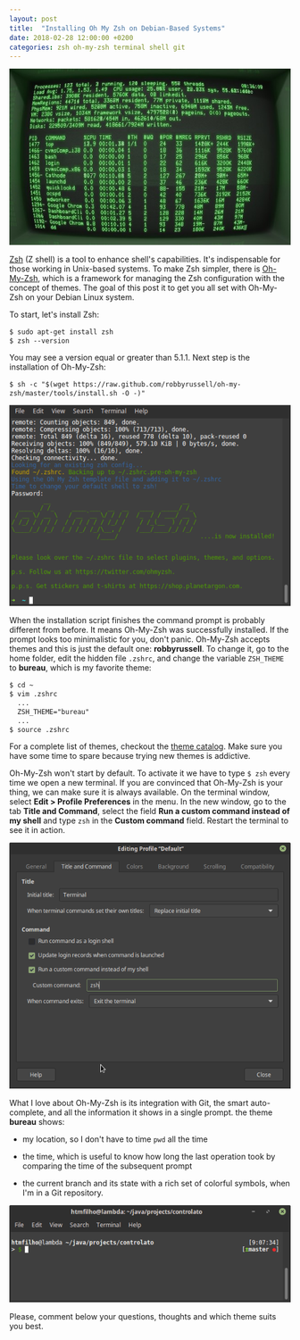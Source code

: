 ```yaml
---
layout: post
title:  "Installing Oh My Zsh on Debian-Based Systems"
date: 2018-02-28 12:00:00 +0200
categories: zsh oh-my-zsh terminal shell git
---
```


![Vintage command console](/images/posts/oh-my-zsh-vintage.jpg)

[Zsh] (Z shell) is a tool to enhance shell's capabilities. It's indispensable for those working in Unix-based systems. To make Zsh simpler, there is [Oh-My-Zsh], which is a framework for managing the Zsh configuration with the concept of themes. The goal of this post it to get you all set with Oh-My-Zsh on your Debian Linux system.

<!-- more -->

To start, let's install Zsh:

    $ sudo apt-get install zsh
    $ zsh --version

You may see a version equal or greater than 5.1.1. Next step is the installation of Oh-My-Zsh:

    $ sh -c "$(wget https://raw.github.com/robbyrussell/oh-my-zsh/master/tools/install.sh -O -)"

![Oh-my-zsh installed](/images/posts/oh-my-zsh.png)

When the installation script finishes the command prompt is probably different from before. It means Oh-My-Zsh was successfully installed. If the prompt looks too minimalistic for you, don't panic. Oh-My-Zsh accepts themes and this is just the default one: **robbyrussell**. To change it, go to the home folder, edit the hidden file `.zshrc`, and change the variable `ZSH_THEME` to **bureau**, which is my favorite theme:

    $ cd ~
    $ vim .zshrc
      ...
      ZSH_THEME="bureau"
      ...
    $ source .zshrc

For a complete list of themes, checkout the [theme catalog][theme-catalog]. Make sure you have some time to spare because trying new themes is addictive.

Oh-My-Zsh won't start by default. To activate it we have to type `$ zsh` every time we open a new terminal. If you are convinced that Oh-My-Zsh is your thing, we can make sure it is always available. On the terminal window, select **Edit > Profile Preferences** in the menu. In the new window, go to the tab **Title and Command**, select the field **Run a custom command instead of my shell** and type `zsh` in the **Custom command** field. Restart the terminal to see it in action.

![Console profile config](/images/posts/oh-my-zsh-profile-config.png)

What I love about Oh-My-Zsh is its integration with Git, the smart auto-complete, and all the information it shows in a single prompt. the theme **bureau** shows:

* my location, so I don't have to time `pwd` all the time

* the time, which is useful to know how long the last operation took by comparing the time of the subsequent prompt

* the current branch and its state with a rich set of colorful symbols, when I'm in a Git repository.

![Console profile config](/images/posts/oh-my-zsh-bureau.png)

Please, comment below your questions, thoughts and which theme suits you best.

[Oh-My-Zsh]: http://ohmyz.sh
[theme-catalog]: https://github.com/robbyrussell/oh-my-zsh/wiki/Themes
[Zsh]: http://www.zsh.org
